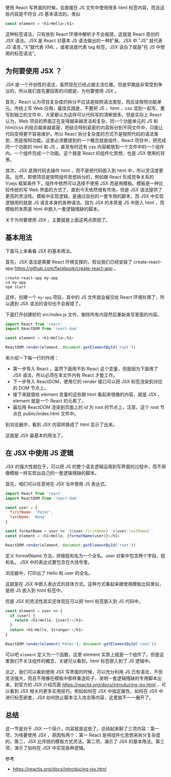 使用 React 写界面的时候，会直接在 JS 文件中使用很多 html 标签内容，而且这些内容是不符合 JS 基本语法的。类似

```js
const element = <h1>Hello</h1> 
```

这种标签语法，只有放到 React 环境中解析才不会报错，这就是 React 首创的 JSX 语法。JSX 是 React 对基本 JS 语法做出的一种扩展。JSX 中 ”JS" 就代表 JS 语言，”X“就代表 XML ，或者说就代表 tag 标签，JSX 说白了就是”在 JS 中使用的标签语法“。

## 为何要使用 JSX ？

JSX 是一个开创性的语法，虽然现在已经占据主流位置，但是早期是非常受到争议的，所以我们首先要回答的问题是，为何要使用 JSX 。

首先，React 认为项目复杂度的拆分不应该是按照语法类型，而应该按照功能单元。传统上写 Web 应用，最佳实践是，不要把 JS ，html ，css 混到一起写，要写到独立的文件中，大家都认为这样可以代码写的清晰很多。但是实际上 React 认为，Web 项目的界面正在变得越来越灵活和复杂，同一个功能单元的 JS 和 html/css 的结合越来越紧密，把结合特别紧密的内容拆分到不同文件中，只能让代码变得更不容易维护。所以 React 拆分复杂度的方式不是按照代码的语法类型，而是按照功能。这里必须要提到的一个概念就是组件，React 项目中，把完成同一个功能的 html 和 JS ，甚至有时还有 css 内容都放到一个文件中的一个组件内。一个组件完成一个功能。这个就是 React 的组件化思想，也是 JSX 使用的背景。

其次，JSX 是用代码去操作 html ，而不是把代码嵌入到 html 中，所以灵活度更高。当然，即使项目是按照组件思想拆分的，例如跟 React 形成竞争关系的 Vuejs 框架条件下，组件中依然可以选择不使用 JSX 而是用模板。模板是一种比较传统的写 Web 界面的方式了，直到今天依然很有市场，但是 JSX 语法提供了更高的灵活性。模板中实现逻辑，是通过自创的一套专用的脚本，而 JSX 中实现逻辑用的就是 JS 语言本身的各种语法。因为 JSX 的本质是 JS 中嵌入 html ，而模板的本质是 html 中嵌入一套逻辑残缺的脚本。

关于为何要使用 JSX ，主要就是上面这两点原因了。

## 基本用法

下面马上来看看 JSX 的基本用法。

首先，JSX 语法是需要 React 环境支撑的，假设我们已经安装了 create-react-app https://github.com/facebook/create-react-app 。

```
create-react-app my-app
cd my-app
npm start
```

这样，创建一个 `my-app` 项目，其中的 JS 文件就会被交给 React 环境处理了，所以遇到 JSX 语法的语句也不会报错了。

下面打开创建好的 src/index.js 文件，删除所有内容然后重新来写里面的内容。

```js
import React from 'react'
import ReactDOM from 'react-dom'

const element = <h1>Hello</h1>

ReactDOM.render(element, document.getElementById('root'))
```

来介绍一下每一行的作用：

- 第一步导入 React ，虽然下面用不到 React 这个变量，但是因为下面用了 JSX 语法，所以必须在本文件内有 React 才能工作。
- 下一步导入 ReactDOM，使用它的 render 接口可以把 JSX 标签渲染到对应的 DOM 节点上。
- 接下来赋值给 element 变量的这些跟 html 看起来很像的内容，就是 JSX ， element 就是一个 React 的元素了。
- 最后用 ReactDOM 渲染到页面上的 id 为 root 的节点上，注意，这个 root 节点在 public/index.html 文件中。

到浏览器中，看到 JSX 内容转换成了 html 显示了出来。

这就是 JSX 最基本的用法了。

## 在 JSX 中使用 JS 逻辑

JSX 的强大性就在于，可以把 JS 的整个语言逻辑运用到写界面的过程中，而不用像模板一样实现出自己的一套逻辑残缺的脚本。

首先，咱们可以任意地在 JSX 当中使用 JS 表达式。

```js
import React from 'react'
import ReactDOM from 'react-dom'

const user = {
  firstName: 'Peter',
  lastName: 'Wang'
}

const formatName = user => `${user.firstName}  ${user.lastName}`
const element = <h1>Hello, {formatName(user)}</h1>

ReactDOM.render(element, document.getElementById('root'))
```

定义 formatName 方法，拼接姓和名为一个全名。user 对象中包含两个字段，姓和名。 JSX 中的表达式要包含在大括号里。

浏览器中，打印出了 Hello 和 user 的全名。

这就是在 JSX 中嵌入表达式的具体方式。这种方式看起来跟使用模板比较类似，是把 JS 嵌入到 html 标签中。

但是 JSX 的灵活性其实还体现在可以把 html 标签嵌入到 JS 代码中。

```js
const element = user => {
  if (user) {
    return <h1>Hello, {user}!</h1>
  }
  return <h1>Hello, Stranger.</h1>
}

ReactDOM.render(element('Peter'), document.getElementById('root'))
```

可以吧 `element` 定义为一个函数，这里 element 实质上就是一个组件了。但是这里我们不关注组件的概念，关键可以看到，html 标签嵌入到了 JS 逻辑中。

总之，我们可以看到使用 JSX 写界面的时候，可以充分利用 JS 已有语法，不但灵活强大，而且不用像在模板中那样重造轮子，发明一套逻辑残缺的专用脚本出来。到官方的 JSX 介绍页面 https://reactjs.org/docs/introducing-jsx.html ，可以看到 JSX 相关的更多实用技巧，例如如何在 JSX 中指定属性，如何在 JSX 中进行标签嵌套，JSX 如何防止脚本注入攻击等内容，这里就不一一展开了。

## 总结

这一节是对于 JSX 一个简介，内容就是这些了。总结起来聊了三项内容：第一项，为啥要使用 JSX ，原因有两个：第一 React 是用组件化思想来拆分复杂度的，第二，JSX 比传统的模板方式灵活。第二项，演示了 JSX 的基本用法。第三项，演示了如何在 JSX 中实现各种逻辑。

参考

- https://reactjs.org/docs/introducing-jsx.html
